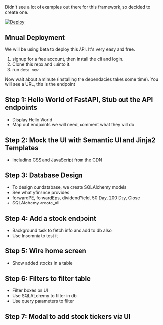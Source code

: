 Didn't see a lot of examples out there for this framework, so decided to create one.

[![Deploy](https://button.deta.dev/1/svg)](https://go.deta.dev/deploy)

## Mnual Deployment

We will be using Deta to deploy this API. It's very easy and free.

1. signup for a free account, then install the cli and login.
2. Clone this repo and `cd`into it.
3. run `deta new`

Now wait about a minute (installing the dependacies takes some time). You will see a URL, this is the endpoint

## Step 1: Hello World of FastAPI, Stub out the API endpoints

* Display Hello World
* Map out endpoints we will need, comment what they will do

## Step 2: Mock the UI with Semantic UI and Jinja2 Templates

* Including CSS and JavaScript from the CDN

## Step 3: Database Design

* To design our database, we create SQLAlchemy models
* See what yfinance provides 
* forwardPE, forwardEps, dividendYield, 50 Day, 200 Day, Close
* SQLAlchemy create_all

## Step 4: Add a stock endpoint

* Background task to fetch info and add to db also
* Use Insomnia to test it

## Step 5: Wire home screen

* Show added stocks in a table

## Step 6: Filters to filter table

* Filter boxes on UI
* Use SQLALchemy to filter in db
* Use query parameters to filter
 
## Step 7: Modal to add stock tickers via UI
